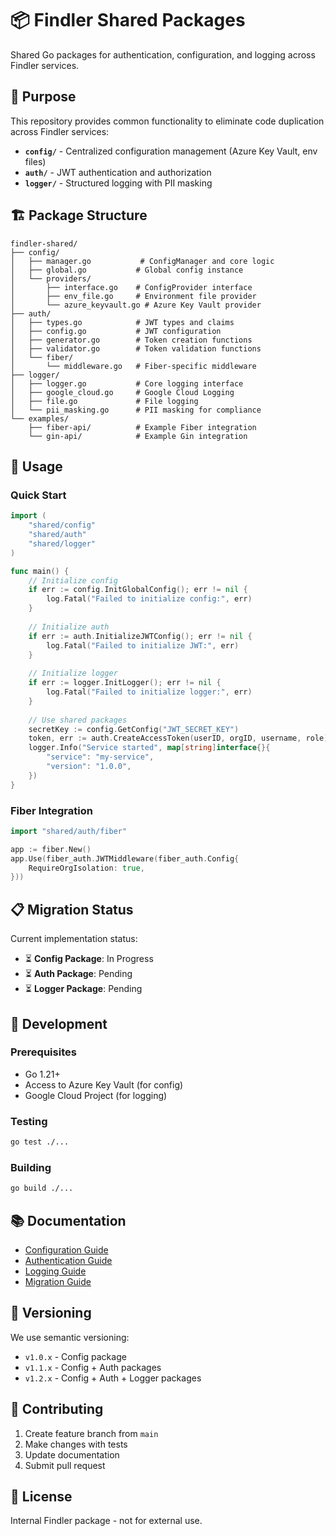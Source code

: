 # 📦 Findler Shared Packages

Shared Go packages for authentication, configuration, and logging across Findler services.

## 🎯 **Purpose**

This repository provides common functionality to eliminate code duplication across Findler services:

- **`config/`** - Centralized configuration management (Azure Key Vault, env files)
- **`auth/`** - JWT authentication and authorization
- **`logger/`** - Structured logging with PII masking

## 🏗️ **Package Structure**

```
findler-shared/
├── config/
│   ├── manager.go           # ConfigManager and core logic
│   ├── global.go           # Global config instance
│   └── providers/
│       ├── interface.go    # ConfigProvider interface
│       ├── env_file.go     # Environment file provider
│       └── azure_keyvault.go # Azure Key Vault provider
├── auth/
│   ├── types.go            # JWT types and claims
│   ├── config.go           # JWT configuration
│   ├── generator.go        # Token creation functions
│   ├── validator.go        # Token validation functions
│   └── fiber/
│       └── middleware.go   # Fiber-specific middleware
├── logger/
│   ├── logger.go           # Core logging interface
│   ├── google_cloud.go     # Google Cloud Logging
│   ├── file.go             # File logging
│   └── pii_masking.go      # PII masking for compliance
└── examples/
    ├── fiber-api/          # Example Fiber integration
    └── gin-api/            # Example Gin integration
```

## 🚀 **Usage**

### Quick Start

```go
import (
    "shared/config"
    "shared/auth"
    "shared/logger"
)

func main() {
    // Initialize config
    if err := config.InitGlobalConfig(); err != nil {
        log.Fatal("Failed to initialize config:", err)
    }
    
    // Initialize auth
    if err := auth.InitializeJWTConfig(); err != nil {
        log.Fatal("Failed to initialize JWT:", err)
    }
    
    // Initialize logger
    if err := logger.InitLogger(); err != nil {
        log.Fatal("Failed to initialize logger:", err)
    }
    
    // Use shared packages
    secretKey := config.GetConfig("JWT_SECRET_KEY")
    token, err := auth.CreateAccessToken(userID, orgID, username, role)
    logger.Info("Service started", map[string]interface{}{
        "service": "my-service",
        "version": "1.0.0",
    })
}
```

### Fiber Integration

```go
import "shared/auth/fiber"

app := fiber.New()
app.Use(fiber_auth.JWTMiddleware(fiber_auth.Config{
    RequireOrgIsolation: true,
}))
```

## 📋 **Migration Status**

Current implementation status:

- ⏳ **Config Package**: In Progress
- ⏳ **Auth Package**: Pending  
- ⏳ **Logger Package**: Pending

## 🔧 **Development**

### Prerequisites

- Go 1.21+
- Access to Azure Key Vault (for config)
- Google Cloud Project (for logging)

### Testing

```bash
go test ./...
```

### Building

```bash
go build ./...
```

## 📚 **Documentation**

- [Configuration Guide](./config/README.md)
- [Authentication Guide](./auth/README.md)  
- [Logging Guide](./logger/README.md)
- [Migration Guide](./docs/MIGRATION.md)

## 🔄 **Versioning**

We use semantic versioning:

- `v1.0.x` - Config package
- `v1.1.x` - Config + Auth packages
- `v1.2.x` - Config + Auth + Logger packages

## 🤝 **Contributing**

1. Create feature branch from `main`
2. Make changes with tests
3. Update documentation
4. Submit pull request

## 📄 **License**

Internal Findler package - not for external use.
